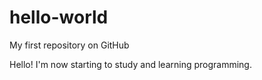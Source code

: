 # hello-world
My first repository on GitHub

Hello! 
I'm now starting to study and learning programming.

